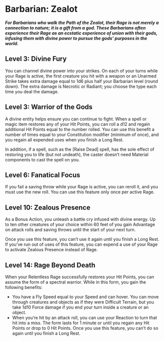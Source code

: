 # Barbarian: Zealot

***For Barbarians who walk the Path of the Zealot, their Rage is not merely a connection to nature; it is a gift from a god. These Barbarians often experience their Rage as an ecstatic experience of union with their gods, infusing them with divine power to pursue the gods’ purposes in the world.***

## Level 3: Divine Fury

You can channel divine power into your strikes. On each of your turns while your Rage is active, the first creature you hit with a weapon or an Unarmed Strike takes extra damage equal to 1d6 plus half your Barbarian level (round down). The extra damage is Necrotic or Radiant; you choose the type each time you deal the damage.

## Level 3: Warrior of the Gods

A divine entity helps ensure you can continue to fight. When a spell or magic item restores any of your Hit Points, you can roll a d12 and regain additional Hit Points equal to the number rolled. You can use this benefit a number of times equal to your Constitution modifier (minimum of once), and you regain all expended uses when you finish a Long Rest.

In addition, if a spell, such as the [Raise Dead] spell, has the sole effect of restoring you to life (but not undeath), the caster doesn’t need Material components to cast the spell on you.

## Level 6: Fanatical Focus

If you fail a saving throw while your Rage is active, you can reroll it, and you must use the new roll. You can use this feature only once per active Rage.

## Level 10: Zealous Presence

As a Bonus Action, you unleash a battle cry infused with divine energy. Up to ten other creatures of your choice within 60 feet of you gain Advantage on attack rolls and saving throws until the start of your next turn.

Once you use this feature, you can’t use it again until you finish a Long Rest. If you’ve run out of uses of this feature, you can expend a use of your Rage to activate Zealous Presence instead of Rage.

## Level 14: Rage Beyond Death

When your Relentless Rage successfully restores your Hit Points, you can assume the form of a spectral warrior. While in this form, you gain the following benefits:

- You have a Fly Speed equal to your Speed and can hover. You can move through creatures and objects as if they were Difficult Terrain, but you take 1d10 Force damage if you end your turn inside a creature or an object.
- When you’re hit by an attack roll, you can use your Reaction to turn that hit into a miss.
The form lasts for 1 minute or until you regain any Hit Points or drop to 0 Hit Points. Once you use this feature, you can’t do so again until you finish a Long Rest.

